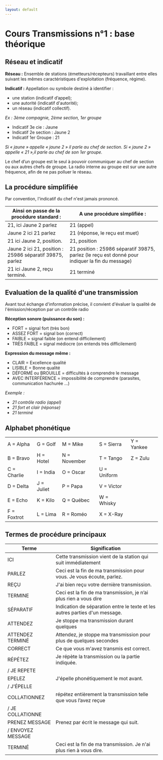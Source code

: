 ```yaml
---
layout: default
---
```


# Cours Transmissions n°1 : base théorique

## Réseau et indicatif

**Réseau :** Ensemble de stations (émetteurs/récepteurs) travaillant entre elles suivant les mêmes caractéristiques d'exploitation (fréquence, régime). 

**Indicatif :** Appellation ou symbole destiné à identifier :
* une station (indicatif d’appel);
* une autorité (indicatif d'autorité);
* un réseau (indicatif collectif).

*Ex : 3ème compagnie, 2ème section, 1er groupe*
* Indicatif 3e cie : Jaune
* Indicatif 2e section : Jaune 2
* Indicatif 1er Groupe : 21

*Si « jaune » appelle « jaune 2 » il parle au chef de section. Si « jaune 2 » appelle « 21 »,il parle au chef de son 1er groupe.*


Le chef d’un groupe est le seul à pouvoir communiquer au chef de section ou aux autres chefs de groupe. La radio interne au groupe est sur une autre fréquence, afin de ne pas polluer le réseau.

## La procédure simplifiée

Par convention, l'indicatif du chef n'est jamais prononcé.

| Ainsi on passe de la procédure standard :                	| A une procédure simplifiée :                                                                    	|
|----------------------------------------------------------	|-------------------------------------------------------------------------------------------------	|
| 21, ici Jaune 2 parlez                                   	| 21 (appel)                                                                                      	|
| Jaune 2 ici 21 parlez                                    	| 21 (réponse, le reçu est muet)                                                                  	|
| 21 ici Jaune 2, position.                                	| 21, position                                                                                    	|
| Jaune 2 ici 21, position : 25986 séparatif 39875, parlez 	| 21 position : 25986 séparatif 39875, parlez (le reçu est donné pour indiquer la fin du message) 	|
| 21 ici Jaune 2, reçu terminé.                            	| 21 terminé                                                                                      	|

## Evaluation de la qualité d'une transmission

Avant tout échange d'information précise, il convient d'évaluer la qualité de l'émission/réception par un contrôle radio 
				
**Réception sonore (puissance du son) :**
* FORT = signal fort (très bon)
* ASSEZ FORT = signal bon (correct)
* FAIBLE = signal faible (on entend difficilement)
* TRÈS FAIBLE = signal médiocre (on entends très difficilement)
			

**Expression du message même :**
* CLAIR = Excellence qualité 	
* LISIBLE = Bonne qualité 		
* DÉFORMÉ ou BROUILLE = difficultés à comprendre le message
* AVEC INTERFÉRENCE = impossibilité de comprendre (parasites, communication hachurée ...)

_Exemple :_
* *21 contrôle radio (appel)*
* *21 fort et clair (réponse)*
* *21 terminé*

## Alphabet phonétique


|            	|           	|             	|            	|           	|
|-------------	|------------	|--------------	|-------------	|------------	|
| A = Alpha   	| G = Golf   	| M = Mike     	| S = Sierra  	| Y = Yankee 	|
| B = Bravo   	| H = Hotel  	| N = November 	| T = Tango   	| Z = Zulu   	|
| C = Charlie 	| I = India  	| O = Oscar    	| U = Uniform 	|            	|
| D = Delta   	| J = Juliet 	| P = Papa     	| V = Victor  	|            	|
| E = Echo    	| K = Kilo   	| Q = Québec   	| W = Whisky  	|            	|
| F = Foxtrot 	| L = Lima   	| R = Roméo    	| X = X-Ray   	|            	|


## Termes de procédure principaux


| Terme			| Signification									|
|-------------------	|-----------------------------------------------------------------------------	|
| ICI               	| Cette transmission vient de la station qui suit immédiatement               	|
| PARLEZ            	| Ceci est la fin de ma transmission pour vous. Je vous écoute, parlez.       	|
| REÇU              	| J'ai bien reçu votre dernière transmission.                                 	|
| TERMINE           	| Ceci est la fin de ma transmission, je n’ai plus rien a vous dire           	|
| SÉPARATIF         	| Indication de séparation entre le texte et les autres parties d'un message. 	|
| ATTENDEZ          	| Je stoppe ma transmission durant quelques                                   	|
| ATTENDEZ TERMINÉ  	| Attendez, je stoppe ma transmission pour plus de quelques secondes          	|
| CORRECT           	| Ce que vous m'avez transmis est correct.                                    	|
| RÉPÉTEZ           	| Je répète la transmission ou la partie indiquée.                            	|
| / JE REPETE       	|                                                                             	|
| EPELEZ            	| J'épelle phonétiquement le mot avant.                                       	|
| / J'ÉPELLE        	|                                                                             	|
| COLLATIONNEZ      	| répétez entièrement la transmission telle que vous l’avez reçue             	|
| / JE COLLATIONNE  	|                                                                             	|
| PRENEZ MESSAGE    	| Prenez par écrit le message qui suit.                                       	|
| / ENVOYEZ MESSAGE 	|                                                                             	|
| TERMINÉ           	| Ceci est la fin de ma transmission. Je n'ai plus rien à vous dire.          	|

